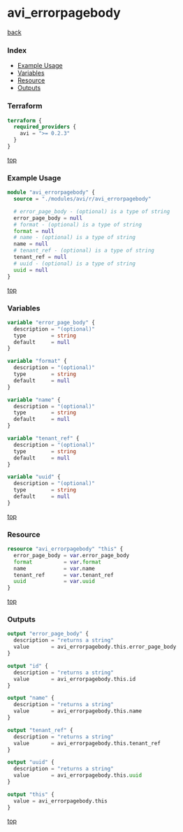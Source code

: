 # avi_errorpagebody

[back](../avi.md)

### Index

- [Example Usage](#example-usage)
- [Variables](#variables)
- [Resource](#resource)
- [Outputs](#outputs)

### Terraform

```terraform
terraform {
  required_providers {
    avi = ">= 0.2.3"
  }
}
```

[top](#index)

### Example Usage

```terraform
module "avi_errorpagebody" {
  source = "./modules/avi/r/avi_errorpagebody"

  # error_page_body - (optional) is a type of string
  error_page_body = null
  # format - (optional) is a type of string
  format = null
  # name - (optional) is a type of string
  name = null
  # tenant_ref - (optional) is a type of string
  tenant_ref = null
  # uuid - (optional) is a type of string
  uuid = null
}
```

[top](#index)

### Variables

```terraform
variable "error_page_body" {
  description = "(optional)"
  type        = string
  default     = null
}

variable "format" {
  description = "(optional)"
  type        = string
  default     = null
}

variable "name" {
  description = "(optional)"
  type        = string
  default     = null
}

variable "tenant_ref" {
  description = "(optional)"
  type        = string
  default     = null
}

variable "uuid" {
  description = "(optional)"
  type        = string
  default     = null
}
```

[top](#index)

### Resource

```terraform
resource "avi_errorpagebody" "this" {
  error_page_body = var.error_page_body
  format          = var.format
  name            = var.name
  tenant_ref      = var.tenant_ref
  uuid            = var.uuid
}
```

[top](#index)

### Outputs

```terraform
output "error_page_body" {
  description = "returns a string"
  value       = avi_errorpagebody.this.error_page_body
}

output "id" {
  description = "returns a string"
  value       = avi_errorpagebody.this.id
}

output "name" {
  description = "returns a string"
  value       = avi_errorpagebody.this.name
}

output "tenant_ref" {
  description = "returns a string"
  value       = avi_errorpagebody.this.tenant_ref
}

output "uuid" {
  description = "returns a string"
  value       = avi_errorpagebody.this.uuid
}

output "this" {
  value = avi_errorpagebody.this
}
```

[top](#index)